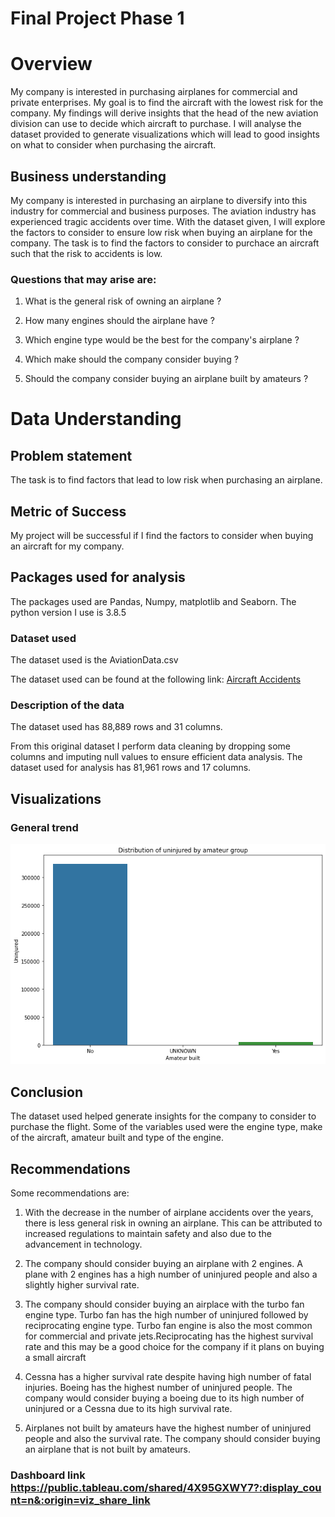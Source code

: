 # Final Project Phase 1

# Overview

My company is interested in purchasing airplanes for commercial and private enterprises. My goal is to find the aircraft with the lowest risk for the company. My findings will derive insights that the head of the new aviation division can use to decide which aircraft to purchase. I will analyse the dataset provided to generate visualizations which will lead to good insights on what to consider when purchasing the aircraft.

## Business understanding

My company is interested in purchasing an airplane to diversify into this industry for commercial and business purposes. The aviation industry has experienced tragic accidents over time. With the dataset given, I will explore the factors to consider to ensure low risk when buying an airplane for the company. The task is to find the factors to consider to purchace an aircraft such that the risk to accidents is low.

### Questions that may arise are:

1. What is the general risk of owning an airplane ?

2. How many engines should the airplane have ?

3. Which engine type would be the best for the company's airplane ?

4. Which make should the company consider buying ?

5. Should the company consider buying an airplane built by amateurs ?


# Data Understanding

## Problem statement

The task is to find factors that lead to low risk when purchasing an airplane.

## Metric of Success

My project will be successful if I find the factors to consider when buying an aircraft for my company.

## Packages used for analysis

The packages used are Pandas, Numpy, matplotlib and Seaborn. The python version I use is 3.8.5

### Dataset used 

The dataset used is the AviationData.csv

The dataset used can be found at the following link: <a href="https://www.kaggle.com/datasets/khsamaha/aviation-accident-database-synopses" target="_blank">Aircraft Accidents</a>

### Description of the data

The dataset used has 88,889 rows and 31 columns.

From this original dataset I perform data cleaning by dropping some columns and imputing null values to ensure efficient data analysis. The dataset used for analysis has 81,961 rows and 17 columns.

## Visualizations

### General trend

<img src="./images/built.png"/>

## Conclusion

The dataset used helped generate insights for the company to consider to purchase the flight. Some of the variables used were the engine type, make of the aircraft, amateur built and type of the engine.

## Recommendations

Some recommendations are:

1. With the decrease in the number of airplane accidents over the years, there is less general risk in owning an airplane. This can be attributed to increased regulations to maintain safety and also due to the advancement in technology.

2. The company should consider buying an airplane with 2 engines. A plane with 2 engines has a high number of uninjured people and also a slightly higher survival rate.

3. The company should consider buying an airplace with the turbo fan engine type. Turbo fan has the high number of uninjured followed by reciprocating engine type. Turbo fan engine is also the most common for commercial and private jets.Reciprocating has the highest survival rate and this may be  a good choice for the company if it plans on buying a small aircraft

4. Cessna has a higher survival rate despite having high number of fatal injuries. Boeing has the highest number of uninjured people. The company would consider buying a boeing due to its high number of uninjured or a Cessna due to its high survival rate.

5. Airplanes not built by amateurs have the highest number of uninjured people and also the survival rate. The company should consider buying an airplane that is not built by amateurs.



### Dashboard link https://public.tableau.com/shared/4X95GXWY7?:display_count=n&:origin=viz_share_link
